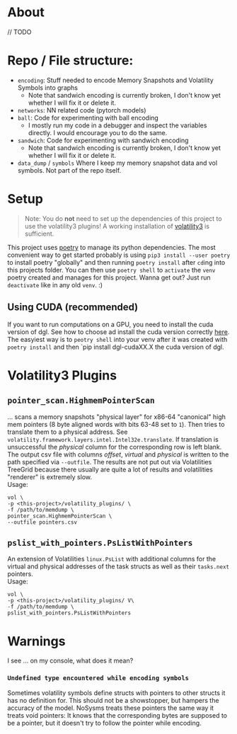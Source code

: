 # About

// TODO

# Repo / File structure:
- `encoding`: Stuff needed to encode Memory Snapshots and Volatility Symbols into graphs
  - Note that sandwich encoding is currently broken, I don't know yet whether I will fix it or delete it.
- `networks`: NN related code (pytorch models)
- `ball`: Code for experimenting with ball encoding
  - I mostly run my code in a debugger and inspect the variables directly. I would encourage you to do the same.
- `sandwich`: Code for experimenting with sandwich encoding 
  - Note that sandwich encoding is currently broken, I don't know yet whether I will fix it or delete it.
- `data_dump` / `symbols` Where I keep my memory snapshot data and vol symbols. Not part of the repo itself.

# Setup
> Note: You do **not** need to set up the dependencies of this project to use the volatility3 plugins! A working
installation of [volatility3](https://github.com/volatilityfoundation/volatility3) is sufficient.

This project uses [poetry](https://python-poetry.org/docs/) to manage its python dependencies. The most convenient way 
to get started probably is using `pip3 install --user poetry` to install poetry "globally" and then running
`poetry install` after `cd`ing into this projects folder. You can then use `poetry shell` to `activate` the `venv`
poetry created and manages for this project. Wanna get out? Just run `deactivate` like in any old `venv`. :) 

## Using CUDA (recommended)
If you want to run computations on a GPU, you need to install the cuda version of dgl. See how to choose ad install 
the cuda version correctly [here](https://www.dgl.ai/pages/start.html).
The easyiest way is to `peotry shell` into your venv after it was created with
`poetry install` and then `pip install dgl-cudaXX.X  the cuda version of dgl.

# Volatility3 Plugins
## `pointer_scan.HighmemPointerScan` 
... scans a memory snapshots "physical layer" for x86-64 "canonical" high mem pointers (8 byte aligned words with
bits 63-48 set to `1`). Then tries to translate them to a physical address. See 
`volatility.framework.layers.intel.Intel32e.translate`. If translation is unsuccessful the _physical_ column for the 
corresponding row is left blank. The output csv file with columns _offset_, _virtual_ and _physical_ is written to the 
path specified via `--outfile`. The results are not put out via Volatilities TreeGrid because there usually are quite a 
lot of results and volatilities "renderer" is extremely slow.  
Usage:
```shell
vol \
-p <this-project>/volatility_plugins/ \
-f /path/to/memdump \
pointer_scan.HighmemPointerScan \
--outfile pointers.csv 
```

## `pslist_with_pointers.PsListWithPointers`
An extension of Volatilities `linux.PsList` with additional columns for the virtual and physical addresses of the task 
structs as well as their `tasks.next` pointers.  
Usage:
```shell
vol \
-p <this-project>/volatility_plugins/ V\
-f /path/to/memdump \
pslist_with_pointers.PsListWithPointers
```
# Warnings

I see ... on my console, what does it mean?

### `Undefined type encountered while encoding symbols` 

Sometimes volatility symbols define structs with pointers to other structs it has no definition for. This should not
be a showstopper, but hampers the accuracy of the model. NoSysms treats these pointers the same way it treats void
pointers: It knows that the corresponding bytes are supposed to be a pointer, but it doesn't try to follow the pointer
while encoding.
